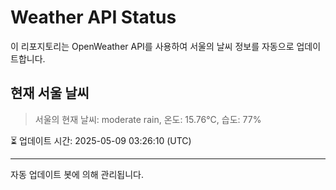 
# Weather API Status

이 리포지토리는 OpenWeather API를 사용하여 서울의 날씨 정보를 자동으로 업데이트합니다.

## 현재 서울 날씨
> 서울의 현재 날씨: moderate rain, 온도: 15.76°C, 습도: 77%

⏳ 업데이트 시간: 2025-05-09 03:26:10 (UTC)

---
자동 업데이트 봇에 의해 관리됩니다.
